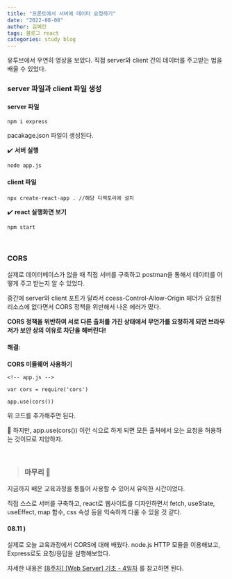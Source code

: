 ```yaml
---
title: "프론트에서 서버에 데이터 요청하기"
date: "2022-08-08"
author: 김예린
tags: 블로그 react
categories: study blog
---
```


유투브에서 우연히 영상을 보았다.
직접 server와 client 간의 데이터를 주고받는 법을 배울 수 있었다.

### server 파일과 client 파일 생성

#### server 파일

```
npm i express
```
pacakage.json 파일이 생성된다.

✔️ **서버 실행**
```
node app.js
```

#### client 파일

```
npx create-react-app . //해당 디렉토리에 설치
```

✔️ **react 실행화면 보기**
```
npm start
```

<br>
 
### CORS

실제로 데이터베이스가 없을 때 직접 서버를 구축하고 postman을 통해서 데이터를 어떻게 주고 받는지 알 수 있었다.

중간에 server와 client 포트가 달라서 ccess-Control-Allow-Origin 헤더가 요청된 리소스에 없다면서 CORS 정책을 위반해서 나온 에러가 떴다.

**CORS 정책을 위반하여 서로 다른 출처를 가진 상태에서 무언가를 요청하게 되면 브라우저가 보안 상의 이유로 차단을 해버린다!**

#### 해결:

**CORS 미들웨어 사용하기**

```
<!-- app.js -->

var cors = require('cors')

app.use(cors())
```

위 코드를 추가해주면 된다.

📍 하지만, app.use(cors()) 이런 식으로 하게 되면 모든 출처에서 오는 요청을 허용하는 것이므로 지양하자.

<br>

> ### 마무리 👀

지금까지 배운 교육과정을 통틀어 사용할 수 있어서 유익한 시간이었다. 

직접 스스로 서버를 구축하고, react로 웹사이트를 디자인하면서 fetch, useState, useEffect, map 함수, css 속성 등을 익숙하게 다룰 수 있을 것 같다.

#### 08.11 )

실제로 오늘 교육과정에서 CORS에 대해 배웠다. node.js HTTP 모듈을 이용해보고, Express로도 요청/응답을 실행해보았다.

자세한 내용은 [[8주차] [Web Server] 기초 - 4일차](https://yelinz515.github.io/2022-08-11/) 를 참고하면 된다.